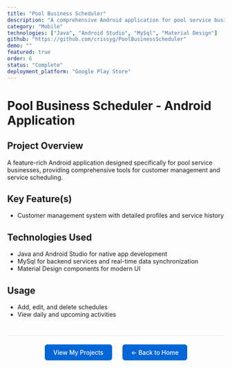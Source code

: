 ```yaml
---
title: "Pool Business Scheduler"
description: "A comprehensive Android application for pool service businesses featuring customer management, scheduling, route optimization, and billing integration"
category: "Mobile"
technologies: ["Java", "Android Studio", "MySql", "Material Design"]
github: "https://github.com/crissyg/PoolBusinessScheduler"
demo: ""
featured: true
order: 6
status: "Complete"
deployment_platform: "Google Play Store"
---
```


# Pool Business Scheduler - Android Application

## Project Overview

A feature-rich Android application designed specifically for pool service businesses, providing comprehensive tools for customer management and service scheduling.

## Key Feature(s)

- Customer management system with detailed profiles and service history

## Technologies Used

- Java and Android Studio for native app development
- MySql for backend services and real-time data synchronization
- Material Design components for modern UI

## Usage

- Add, edit, and delete schedules
- View daily and upcoming activities

<!-- Navigation footer -->
<div style="margin: 40px 0; padding: 20px; border-top: 1px solid #e1e4e8; display: flex; justify-content: center; gap: 24px; flex-wrap: wrap;">
  <a href="{{ site.baseurl }}/projects.html" style="background: #0366d6; color: white; padding: 10px 20px; border-radius: 6px; text-decoration: none; font-weight: 500;">
    View My Projects
  </a>
  <a href="{{ site.baseurl }}/" style="background: #0366d6; color: white; padding: 10px 20px; border-radius: 6px; text-decoration: none; font-weight: 500;">
    ← Back to Home
  </a>
</div>